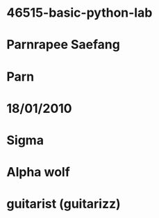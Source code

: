 # 46515-basic-python-lab
# Parnrapee Saefang
# Parn
# 18/01/2010
# Sigma
# Alpha wolf
# guitarist (guitarizz)